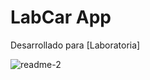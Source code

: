 # LabCar App 

Desarrollado para [Laboratoria]
 
![readme-2](https://user-images.githubusercontent.com/32941215/38830758-ea05f74c-4182-11e8-9a29-4a835dbb75c5.png)

